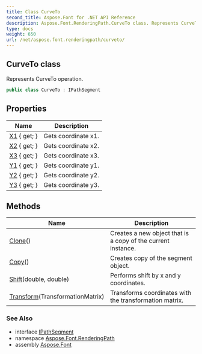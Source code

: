 ```yaml
---
title: Class CurveTo
second_title: Aspose.Font for .NET API Reference
description: Aspose.Font.RenderingPath.CurveTo class. Represents CurveTo operation
type: docs
weight: 650
url: /net/aspose.font.renderingpath/curveto/
---
```

## CurveTo class

Represents CurveTo operation.

```csharp
public class CurveTo : IPathSegment
```

## Properties

| Name | Description |
| --- | --- |
| [X1](../../aspose.font.renderingpath/curveto/x1/) { get; } | Gets coordinate x1. |
| [X2](../../aspose.font.renderingpath/curveto/x2/) { get; } | Gets coordinate x2. |
| [X3](../../aspose.font.renderingpath/curveto/x3/) { get; } | Gets coordinate x3. |
| [Y1](../../aspose.font.renderingpath/curveto/y1/) { get; } | Gets coordinate y1. |
| [Y2](../../aspose.font.renderingpath/curveto/y2/) { get; } | Gets coordinate y2. |
| [Y3](../../aspose.font.renderingpath/curveto/y3/) { get; } | Gets coordinate y3. |

## Methods

| Name | Description |
| --- | --- |
| [Clone](../../aspose.font.renderingpath/curveto/clone/)() | Creates a new object that is a copy of the current instance. |
| [Copy](../../aspose.font.renderingpath/curveto/copy/)() | Creates copy of the segment object. |
| [Shift](../../aspose.font.renderingpath/curveto/shift/)(double, double) | Performs shift by x and y coordinates. |
| [Transform](../../aspose.font.renderingpath/curveto/transform/)(TransformationMatrix) | Transforms coordinates with the transformation matrix. |

### See Also

* interface [IPathSegment](../ipathsegment/)
* namespace [Aspose.Font.RenderingPath](../../aspose.font.renderingpath/)
* assembly [Aspose.Font](../../)


